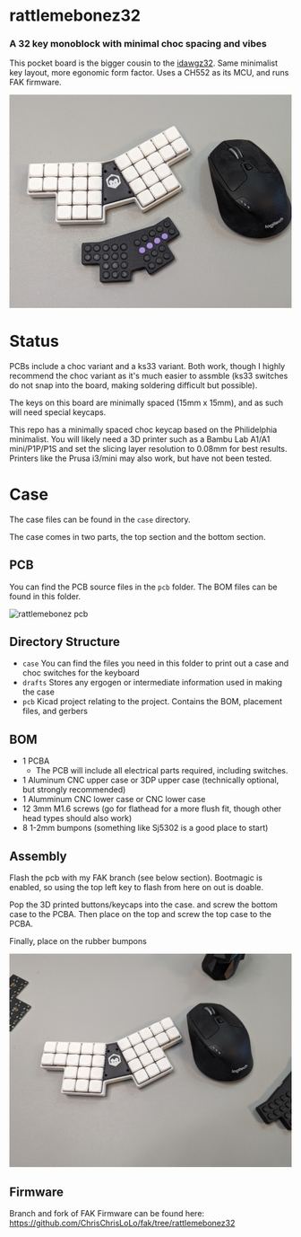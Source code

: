 # rattlemebonez32

### A 32 key monoblock with minimal choc spacing and vibes

This pocket board is the bigger cousin to the [idawgz32](https://github.com/ChrisChrisLoLo/idawgz32). Same minimalist key layout, more egonomic form factor. Uses a CH552 as its MCU, and runs FAK firmware.

![a photo of a rattlemebonez32](https://raw.githubusercontent.com/ChrisChrisLoLo/rattlemebonez32/main/images/PXL_20240408_002959511.jpg)

# Status
PCBs include a choc variant and a ks33 variant. Both work, though I highly recommend the choc variant as it's much easier to
assmble (ks33 switches do not snap into the board, making soldering difficult but possible).

The keys on this board are minimally spaced (15mm x 15mm), and as such will need special keycaps. 

This repo has a minimally spaced choc keycap based on the Philidelphia minimalist. You will likely need a 3D printer such as a Bambu Lab A1/A1 mini/P1P/P1S and set the slicing layer resolution to 0.08mm for best results. Printers like the Prusa i3/mini may also work, but have not been tested.

# Case
The case files can be found in the `case` directory.

The case comes in two parts, the top section and the bottom section.

## PCB
You can find the PCB source files in the `pcb` folder. The BOM files can be found in this folder.

![rattlemebonez pcb](https://raw.githubusercontent.com/ChrisChrisLoLo/rattlemebonez32/main/images/PXL_20240225_2PXL_20240408_00331990024453990.jpg)

## Directory Structure
- `case`
    You can find the files you need in this folder to print out a case and choc switches for the keyboard
- `drafts`
    Stores any ergogen or intermediate information used in making the case
- `pcb`
    Kicad project relating to the project. Contains the BOM, placement files, and gerbers
   
## BOM
- 1 PCBA
  - The PCB will include all electrical parts required, including switches.
- 1 Aluminum CNC upper case or 3DP upper case (technically optional, but strongly recommended)
- 1 Alumminum CNC lower case or CNC lower case
- 12 3mm M1.6 screws (go for flathead for a more flush fit, though other head types should also work)
- 8 1-2mm bumpons (something like Sj5302 is a good place to start)

## Assembly
Flash the pcb with my FAK branch (see below section). Bootmagic is enabled, so using the top left key to flash from here on out is doable.

Pop the 3D printed buttons/keycaps into the case. and screw the bottom case to the PCBA. Then place on the top and screw the top case to the PCBA.

Finally, place on the rubber bumpons

![rattlemebonez assembly](https://raw.githubusercontent.com/ChrisChrisLoLo/rattlemebonez32/main/images/PXL_20240408_003319900.jpg)

## Firmware
Branch and fork of FAK Firmware can be found here:
https://github.com/ChrisChrisLoLo/fak/tree/rattlemebonez32
